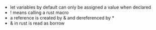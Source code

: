 - let variables by default can only be assigned a value when declared
- ! means calling a rust macro
- a reference is created by & and dereferenced by *
- & in rust is read as borrow